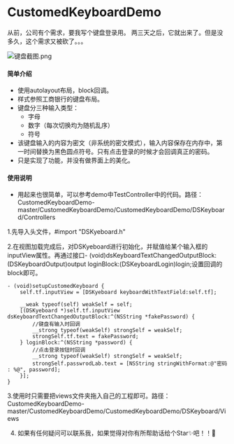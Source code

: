 # CustomedKeyboardDemo

从前，公司有个需求，要我写个键盘登录用。
两三天之后，它就出来了。但是没多久，这个需求又被砍了。。。

![键盘截图.png](http://upload-images.jianshu.io/upload_images/1794486-abebe9040c7af76d.png?imageMogr2/auto-orient/strip%7CimageView2/2/w/1240)

#### 简单介绍

- 使用autolayout布局，block回调。
- 样式参照工商银行的键盘布局。
- 键盘分三种输入类型：
    - 字母
    - 数字（每次切换均为随机乱序）
    - 符号
- 该键盘输入的内容为密文（非系统的密文模式），输入内容保存在内存中，第一时间替换为黑色圆点符号。只有点击登录的时候才会回调真正的密码。
- 只是实现了功能，并没有做界面上的美化。

#### 使用说明

- 用起来也很简单，可以参考demo中TestController中的代码。路径：CustomedKeyboardDemo-master/CustomedKeyboardDemo/CustomedKeyboardDemo/DSKeyboard/Controllers

1.先导入头文件，#import "DSKyeboard.h" 

2.在视图加载完成后，对DSKyeboard进行初始化，并赋值给某个输入框的inputView属性。再通过接口- (void)dsKeyboardTextChangedOutputBlock:(DSKeyboardOutput)output loginBlock:(DSKeyboardLogin)login;设置回调的block即可。
```
- (void)setupCustomedKeyboard {
    self.tf.inputView = [DSKyeboard keyboardWithTextField:self.tf];
    
    __weak typeof(self) weakSelf = self;
    [(DSKyeboard *)self.tf.inputView dsKeyboardTextChangedOutputBlock:^(NSString *fakePassword) {
        //键盘有输入时回调
        __strong typeof(weakSelf) strongSelf = weakSelf;
        strongSelf.tf.text = fakePassword;
    } loginBlock:^(NSString *password) {
        //点击登录按钮时回调
        __strong typeof(weakSelf) strongSelf = weakSelf;
        strongSelf.passwrodLab.text = [NSString stringWithFormat:@"密码 : %@", password];
    }];
}
```

3.使用时只需要把views文件夹拖入自己的工程即可。路径：CustomedKeyboardDemo-master/CustomedKeyboardDemo/CustomedKeyboardDemo/DSKeyboard/Views

4. 如果有任何疑问可以联系我，如果觉得对你有所帮助话给个Star✨吧！！🙂
